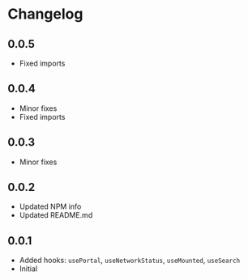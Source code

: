 # Changelog

## 0.0.5

- Fixed imports

## 0.0.4

- Minor fixes
- Fixed imports

## 0.0.3

- Minor fixes

## 0.0.2

- Updated NPM info
- Updated README.md

## 0.0.1

- Added hooks: `usePortal`, `useNetworkStatus`, `useMounted`, `useSearch`
- Initial
